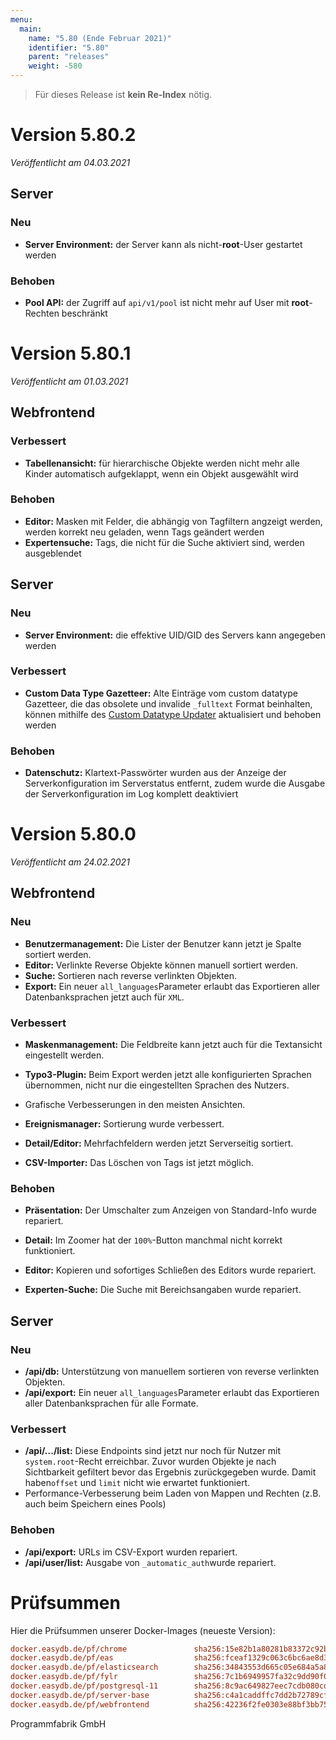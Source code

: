 ```yaml
---
menu:
  main:
    name: "5.80 (Ende Februar 2021)"
    identifier: "5.80"
    parent: "releases"
    weight: -580
---
```


> Für dieses Release ist **kein Re-Index** nötig. 

# Version 5.80.2

*Veröffentlicht am 04.03.2021*

## Server

### Neu

- **Server Environment:** der Server kann als nicht-**root**-User gestartet werden

### Behoben

- **Pool API:** der Zugriff auf `api/v1/pool` ist nicht mehr auf User mit **root**-Rechten beschränkt

# Version 5.80.1

*Veröffentlicht am 01.03.2021*

## Webfrontend

### Verbessert

- **Tabellenansicht:** für hierarchische Objekte werden nicht mehr alle Kinder automatisch aufgeklappt, wenn ein Objekt ausgewählt wird

### Behoben

- **Editor:** Masken mit Felder, die abhängig von Tagfiltern angzeigt werden, werden korrekt neu geladen, wenn Tags geändert werden
- **Expertensuche:** Tags, die nicht für die Suche aktiviert sind, werden ausgeblendet

## Server

### Neu

- **Server Environment:** die effektive UID/GID des Servers kann angegeben werden

### Verbessert

- **Custom Data Type Gazetteer:** Alte Einträge vom custom datatype Gazetteer, die das obsolete und invalide `_fulltext` Format beinhalten, können mithilfe des [Custom Datatype Updater](/en/technical/plugins/customdatatype/customdatatype_updater/#custom-data-type-updater) aktualisiert und behoben werden

### Behoben

- **Datenschutz:** Klartext-Passwörter wurden aus der Anzeige der Serverkonfiguration im Serverstatus entfernt, zudem wurde die Ausgabe der Serverkonfiguration im Log komplett deaktiviert

# Version 5.80.0

*Veröffentlicht am 24.02.2021*

## Webfrontend

### Neu

* **Benutzermanagement:** Die Lister der Benutzer kann jetzt je Spalte sortiert werden.
* **Editor:** Verlinkte Reverse Objekte können manuell sortiert werden.
* **Suche:** Sortieren nach reverse verlinkten Objekten.
* **Export:** Ein neuer `all_languages`Parameter erlaubt das Exportieren aller Datenbanksprachen jetzt auch für `XML`.

### Verbessert

* **Maskenmanagement:** Die Feldbreite kann jetzt auch für die Textansicht eingestellt werden.

* **Typo3-Plugin:** Beim Export werden jetzt alle konfigurierten Sprachen übernommen, nicht nur die eingestellten Sprachen des Nutzers.

* Grafische Verbesserungen in den meisten Ansichten.
* **Ereignismanager:** Sortierung wurde verbessert.
* **Detail/Editor:** Mehrfachfeldern werden jetzt Serverseitig sortiert.
* **CSV-Importer:** Das Löschen von Tags ist jetzt möglich.

### Behoben

* **Präsentation:** Der Umschalter zum Anzeigen von Standard-Info wurde repariert.

* **Detail:** Im Zoomer hat der `100%`-Button manchmal nicht korrekt funktioniert.
* **Editor:** Kopieren und sofortiges Schließen des Editors wurde repariert.
* **Experten-Suche:** Die Suche mit Bereichsangaben wurde repariert.

## Server

### Neu

* **/api/db:** Unterstützung von manuellem sortieren von reverse verlinkten Objekten.
* **/api/export:** Ein neuer `all_languages`Parameter erlaubt das Exportieren aller Datenbanksprachen für alle Formate.

### Verbessert

* **/api/.../list:** Diese Endpoints sind jetzt nur noch für Nutzer mit `system.root`-Recht erreichbar. Zuvor wurden Objekte je nach Sichtbarkeit gefiltert bevor das Ergebnis zurückgegeben wurde. Damit haben`offset` und `limit` nicht wie erwartet funktioniert.
* Performance-Verbesserung beim Laden von Mappen und Rechten (z.B. auch beim Speichern eines Pools) 

### Behoben

* **/api/export:** URLs im CSV-Export wurden repariert.
* **/api/user/list:** Ausgabe von `_automatic_auth`wurde repariert.

# Prüfsummen

Hier die Prüfsummen unserer Docker-Images (neueste Version):

```ini
docker.easydb.de/pf/chrome               sha256:15e82b1a80281b83372c92b0ace52f343bc9eb8457497a76843f3ec8650af8d9
docker.easydb.de/pf/eas                  sha256:fceaf1329c063c6bc6ae8d37e2c2df5076d9aa0d8e2e0f0bf3e51469afd59f7a
docker.easydb.de/pf/elasticsearch        sha256:34843553d665c05e684a5a8c65372c61f232bb3ff5de0767da769b6bb72f99e5
docker.easydb.de/pf/fylr                 sha256:7c1b6949957fa32c9dd90f0710b92b109dd2b298c03aa6d7f5f665eb68594602
docker.easydb.de/pf/postgresql-11        sha256:8c9ac649827eec7cdb080cd2ffb5fcc865066093e95c196f0e529e91a3b07ce5
docker.easydb.de/pf/server-base          sha256:c4a1caddffc7dd2b72789cf5d692c673af34a59eb0ddcd3580d1428925e8257a
docker.easydb.de/pf/webfrontend          sha256:42236f2fe0303e88bf3bb75f1438dc3b364dd93356b5ac63f6f0f5bf76871071
```

Programmfabrik GmbH

